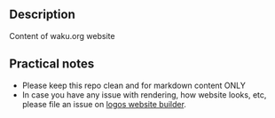 ## Description

Content of waku.org website

## Practical notes

- Please keep this repo clean and for markdown content ONLY
- In case you have any issue with rendering, how website looks, etc,
  please file an issue on [logos website builder](https://github.com/acid-info/logos-site-builder).
